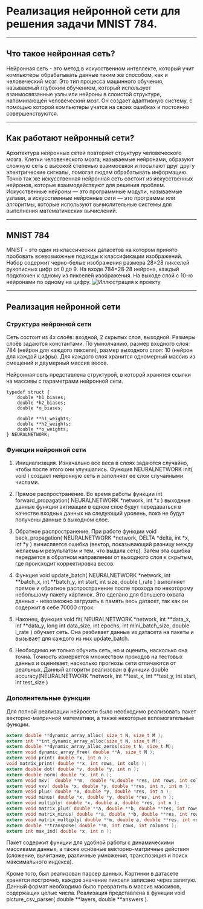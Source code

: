 # Реализация нейронной сети для решения задачи MNIST 784.
---
## Что такое нейронная сеть?

Нейронная сеть - это метод в искусственном интеллекте, который учит компьютеры обрабатывать данные таким же способом, как и человеческий мозг. Это тип процесса машинного обучения, называемый глубоким обучением, который использует взаимосвязанные узлы или нейроны в слоистой структуре, напоминающей человеческий мозг. Он создает адаптивную систему, с помощью которой компьютеры учатся на своих ошибках и постоянно совершенствуются.
___
## Как работают нейронный сети?

Архитектура нейронных сетей повторяет структуру человеческого мозга. Клетки человеческого мозга, называемые нейронами, образуют сложную сеть с высокой степенью взаимосвязи и посылают друг другу электрические сигналы, помогая людям обрабатывать информацию. Точно так же искусственная нейронная сеть состоит из искусственных нейронов, которые взаимодействуют для решения проблем. Искусственные нейроны — это программные модули, называемые узлами, а искусственные нейронные сети — это программы или алгоритмы, которые используют вычислительные системы для выполнения математических вычислений.
___
## MNIST 784

MNIST - это один из классических датасетов на котором принято пробовать всевозможные подходы к классификации изображений. Набор содержит черно-белые изображения размера 28×28 пикселей рукописных цифр от 0 до 9.
На входе 784=28⋅28 нейрона, каждый подключен к одному из пикселей изображения. На выходе слой с 10-ю нейронами по одному на цифру.
![Иллюстрация к проекту](https://github.com/yngghostt/neural-network-C/blob/main/neural.png)
___

## Реализация нейронной сети

### Структура нейронной сети

Сеть состоит из 4х слоёв: входной, 2 скрытых слоя, выходной. Размеры слоёв задаются константами. По умнолчанию, размер входного слоя: 784 (нейрон для каждого пикселя), размер выходного слоя: 10 (нейрон для каждой цифры). Для каждого слоя хранится одномерный массив из смещений и двумерный массив весов.

Нейронная сеть представлена структурой, в которой хранятся ссылки на массивы с параметрами нейронной сети.
```с
typedef struct {
    double *h1_biases;
    double *h2_biases;
    double *o_biases;

    double **h1_weights;
    double **h2_weights;
    double **o_weights;
} NEURALNETWORK;
```

### Функции нейронной сети

1. Инициализация. Изначально все веса в слоях задаются случайно, чтобы после этого они улучшались. Функция NEURALNETWORK init( void ) создает нейронную сеть и заполняет ее слои случайными числами. 

2. Прямое распространение. Во время работы функции int forward_propagation( NEURALNETWORK *network, int *x ) выходные данные функции активации в одном слое будут передаваться в качестве входных данных на следующий уровень, пока не будут получены данные в выходном слое. 

3. Обратное распространение. При работе функции void back_propagation( NEURALNETWORK *network, DELTA *delta, int *x, int *y ) вычисляется ошибка (вектор, показывающий разницу между желаемым результатом и тем, что выдала сеть). Затем эта ошибка передается в обратном направлении от выходного слоя к скрытым, где происходит корректировка весов. 

4. Функция void update_batch( NEURALNETWORK *network, int **batch_x, int **batch_y, int start, int size, double l_rate ) выполняет прямое и обратное распространение после прохода по некоторому небольшому пакету картинок. Это сделано для большего охвата данных - невозможно загрузить в память весь датасет, так как он содержит в себе 70000 строк. 

5. Наконец, функция void fit( NEURALNETWORK *network, int **data_x, int **data_y, long int data_size, int epochs, int mini_batch_size, double l_rate ) обучает сеть. Она разбивает данные из датасета на пакеты и вызывает для каждого из них update_batch. 

6. Необходимо не только обучить сеть, но и оценить, насколько она точна. Точность измеряется множеством проходов на тестовых данных и оценивает, насколько прогнозы сети отличаются от реальных. Данный алгоритм реализован в функции double accuracy(NEURALNETWORK *network, int **test_x, int **test_y, int start, int test_size )

### Дополнительные функции

Для полной реализации нейросети было необходимо реализовать пакет векторно-матричной математики, а также некоторые вспомогательные функции. 
```c
extern double **dynamic_array_alloc( size_t N, size_t M );
extern int **int_dynamic_array_alloc(size_t N, size_t M);
extern double **dynamic_array_alloc_zeros(size_t N, size_t M);
extern void dynamic_array_free( double **A, size_t N );
extern void print( double *x, int n );
void matrix_print( double **x, int rows, int cols );
extern double dot( double *v, double *y, int n );
extern double norm( double *x, int n );
extern void mxv(  double **m,  double *v,double *res, int rows, int cols );
extern void vxv( double *x, double *y, double **res, int n, int m );
extern void plus( double *x, double *y, double *res, int n );
extern void minus( double *x, double *y, double *res, int n );
extern void multiply( double *x, double a, double *res, int n );
extern void matrix_plus( double **a, double **b, double **res, int rows, int cols );
extern void matrix_minus( double **a, double **b, double **res, int rows, int cols );
extern void matrix_multiply( double **m, double a, double **res, int rows, int cols );
extern double **transpose( double **m, int rows, int columns );
extern int max_ind( double *x, int n );
```

Пакет содержит функции для удобной работы с динамическими массивами данных, а также основные векторно-матричные действия (сложение, вычитание, различные умножения, транспозиция и поиск максимального индекса). 

Кроме того, был реализован парсер данных. Картинки в датасете хранятся построчно, каждое значение пикселя записано через запятую. Данный формат необходимо было превратить в массив массивов, содержащих целые числа. Реализация представлена в функции void picture_csv_parser( double **layers, double **answers ).

